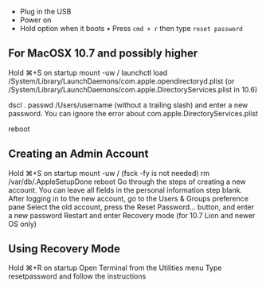 * Plug in the USB
* Power on
* Hold option when it boots
• Press `cmd + r` then type `reset password`

## For MacOSX 10.7 and possibly higher
Hold ⌘+S on startup
mount -uw /
launchctl load /System/Library/LaunchDaemons/com.apple.opendirectoryd.plist 
(or /System/Library/LaunchDaemons/com.apple.DirectoryServices.plist in 10.6)

dscl . passwd /Users/username (without a trailing slash) and enter a new password. You can ignore the error about com.apple.DirectoryServices.plist

reboot

## Creating an Admin Account
Hold ⌘+S on startup
mount -uw / (fsck -fy is not needed)
rm /var/db/.AppleSetupDone
reboot
Go through the steps of creating a new account. You can leave all fields in the personal information step blank.
After logging in to the new account, go to the Users & Groups preference pane
Select the old account, press the Reset Password... button, and enter a new password
Restart and enter Recovery mode (for 10.7 Lion and newer OS only)

## Using Recovery Mode
Hold ⌘+R on startup
Open Terminal from the Utilities menu
Type resetpassword and follow the instructions
